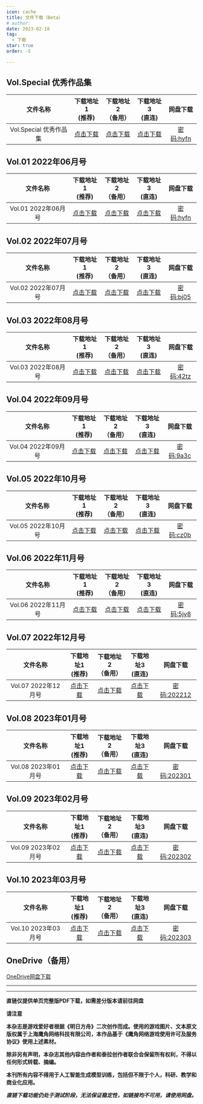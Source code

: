 ```yaml
---
icon: cache
title: 文件下载（Beta）
# author: 
date: 2023-02-18
tag:
  - 下载
star: true
order: -5

---
```

<!-- more -->

## Vol.Special 优秀作品集

| 文件名称 | 下载地址1<br>(推荐) | 下载地址2<br>（备用） | 下载地址3<br>(直连) | 网盘下载 |
|:-:|:-:|:-:|:-:|:-:|
| Vol.Special 优秀作品集 | [点击下载](https://raw.fastgit.org/dscmarkw/aneot-pdf/main/回归线Vol.Special_22-05.pdf) | [点击下载](https://github.nite07.com/dscmarkw/aneot-pdf/raw/main/回归线Vol.Special_22-05.pdf) | [点击下载](https://raw.githubusercontent.com/dscmarkw/aneot-pdf/main/回归线Vol.Special_22-05.pdf) | [密码:hyfn](https://wwb.lanzouf.com/b011miqxc) |

## Vol.01 2022年06月号

| 文件名称 | 下载地址1<br>(推荐) | 下载地址2<br>（备用） | 下载地址3<br>(直连) | 网盘下载 |
|:-:|:-:|:-:|:-:|:-:|
| Vol.01 2022年06月号 | [点击下载](https://raw.fastgit.org/dscmarkw/aneot-pdf/main/回归线Vol.01_22-06.pdf) | [点击下载](https://github.nite07.com/dscmarkw/aneot-pdf/raw/main/回归线Vol.01_22-06.pdf) | [点击下载](https://raw.githubusercontent.com/dscmarkw/aneot-pdf/main/回归线Vol.01_22-06.pdf) | [密码:hyfn](https://wwb.lanzouf.com/b011miqxc) |

## Vol.02 2022年07月号

| 文件名称 | 下载地址1<br>(推荐) | 下载地址2<br>（备用） | 下载地址3<br>(直连) | 网盘下载 |
|:-:|:-:|:-:|:-:|:-:|
| Vol.02 2022年07月号 | [点击下载](https://raw.fastgit.org/dscmarkw/aneot-pdf/main/回归线Vol.02_22-07.pdf) | [点击下载](https://github.nite07.com/dscmarkw/aneot-pdf/raw/main/回归线Vol.02_22-07.pdf) | [点击下载](https://raw.githubusercontent.com/dscmarkw/aneot-pdf/main/回归线Vol.02_22-07.pdf) | [密码:bj05](https://wwb.lanzouf.com/b011u6cne) |

## Vol.03 2022年08月号

| 文件名称 | 下载地址1<br>(推荐) | 下载地址2<br>（备用） | 下载地址3<br>(直连) | 网盘下载 |
|:-:|:-:|:-:|:-:|:-:|
| Vol.03 2022年08月号 | [点击下载](https://raw.fastgit.org/dscmarkw/aneot-pdf/main/回归线Vol.03_22-08.pdf) | [点击下载](https://github.nite07.com/dscmarkw/aneot-pdf/raw/main/回归线Vol.03_22-08.pdf) | [点击下载](https://raw.githubusercontent.com/dscmarkw/aneot-pdf/main/回归线Vol.03_22-08.pdf) | [密码:42tz](https://wwb.lanzouy.com/b011ya7gf) |

## Vol.04 2022年09月号

| 文件名称 | 下载地址1<br>(推荐) | 下载地址2<br>（备用） | 下载地址3<br>(直连) | 网盘下载 |
|:-:|:-:|:-:|:-:|:-:|
| Vol.04 2022年09月号 | [点击下载](https://raw.fastgit.org/dscmarkw/aneot-pdf/main/回归线Vol.04_22-09.pdf) | [点击下载](https://github.nite07.com/dscmarkw/aneot-pdf/raw/main/回归线Vol.04_22-09.pdf) | [点击下载](https://raw.githubusercontent.com/dscmarkw/aneot-pdf/main/回归线Vol.04_22-09.pdf) | [密码:9a3c](https://wwb.lanzoue.com/b0121q8la) |

## Vol.05 2022年10月号

| 文件名称 | 下载地址1<br>(推荐) | 下载地址2<br>（备用） | 下载地址3<br>(直连) | 网盘下载 |
|:-:|:-:|:-:|:-:|:-:|
| Vol.05 2022年10月号 | [点击下载](https://raw.fastgit.org/dscmarkw/aneot-pdf/main/回归线Vol.05_22-10.pdf) | [点击下载](https://github.nite07.com/dscmarkw/aneot-pdf/raw/main/回归线Vol.05_22-10.pdf) | [点击下载](https://raw.githubusercontent.com/dscmarkw/aneot-pdf/main/回归线Vol.05_22-10.pdf) | [密码:cz0b](https://aneot.lanzoum.com/b01267mji) |

## Vol.06 2022年11月号

| 文件名称 | 下载地址1<br>(推荐) | 下载地址2<br>（备用） | 下载地址3<br>(直连) | 网盘下载 |
|:-:|:-:|:-:|:-:|:-:|
| Vol.06 2022年11月号 | [点击下载](https://raw.fastgit.org/dscmarkw/aneot-pdf/main/回归线Vol.06_22-11.pdf) | [点击下载](https://github.nite07.com/dscmarkw/aneot-pdf/raw/main/回归线Vol.06_22-11.pdf) | [点击下载](https://raw.githubusercontent.com/dscmarkw/aneot-pdf/main/回归线Vol.06_22-11.pdf) | [密码:5jy8](https://aneot.lanzoue.com/b012bjyib) |

## Vol.07 2022年12月号

| 文件名称 | 下载地址1<br>(推荐) | 下载地址2<br>（备用） | 下载地址3<br>(直连) | 网盘下载 |
|:-:|:-:|:-:|:-:|:-:|
| Vol.07 2022年12月号 | [点击下载](https://raw.fastgit.org/dscmarkw/aneot-pdf/main/回归线Vol.07_22-12.pdf) | [点击下载](https://github.nite07.com/dscmarkw/aneot-pdf/raw/main/回归线Vol.07_22-12.pdf) | [点击下载](https://raw.githubusercontent.com/dscmarkw/aneot-pdf/main/回归线Vol.07_22-12.pdf) | [密码:202212](https://wwwe.lanzoue.com/b041kqqmf) |

## Vol.08 2023年01月号

| 文件名称 | 下载地址1<br>(推荐) | 下载地址2<br>（备用） | 下载地址3<br>(直连) | 网盘下载 |
|:-:|:-:|:-:|:-:|:-:|
| Vol.08 2023年01月号 | [点击下载](https://raw.fastgit.org/dscmarkw/aneot-pdf/main/回归线Vol.08_23-01.pdf) | [点击下载](https://github.nite07.com/dscmarkw/aneot-pdf/raw/main/回归线Vol.08_23-01.pdf) | [点击下载](https://raw.githubusercontent.com/dscmarkw/aneot-pdf/main/回归线Vol.08_23-01.pdf) | [密码:202301](https://wwwe.lanzoum.com/b041o7uuh) |

## Vol.09 2023年02月号

| 文件名称 | 下载地址1<br>(推荐) | 下载地址2<br>（备用） | 下载地址3<br>(直连) | 网盘下载 |
|:-:|:-:|:-:|:-:|:-:|
| Vol.09 2023年02月号 | [点击下载](https://raw.fastgit.org/dscmarkw/aneot-pdf/main/回归线Vol.09_23-02.pdf) | [点击下载](https://github.nite07.com/dscmarkw/aneot-pdf/raw/main/回归线Vol.09_23-02.pdf) | [点击下载](https://raw.githubusercontent.com/dscmarkw/aneot-pdf/main/回归线Vol.09_23-02.pdf) | [密码:202302](https://wwwe.lanzoum.com/b041ss1tc) |

## Vol.10 2023年03月号

| 文件名称 | 下载地址1<br>(推荐) | 下载地址2<br>（备用） | 下载地址3<br>(直连) | 网盘下载 |
|:-:|:-:|:-:|:-:|:-:|
| Vol.10 2023年03月号 | [点击下载](https://raw.fastgit.org/dscmarkw/aneot-pdf/main/回归线Vol.10_23-03.pdf) | [点击下载](https://github.nite07.com/dscmarkw/aneot-pdf/raw/main/回归线Vol.10_23-03.pdf) | [点击下载](https://raw.githubusercontent.com/dscmarkw/aneot-pdf/main/回归线Vol.10_23-03.pdf) | [密码:202303](https://wwwe.lanzoum.com/b041wtjri) |

## OneDrive（备用）

[OneDrive网盘下载](https://yigeyigeren-my.sharepoint.com/:f:/g/personal/repository_yigeyigeren_onmicrosoft_com/EpMepFtuY5ZJoIW3GPsL9ysBDhEjf9cze3R2tiXWgK4Ejg?e=gsJYPz)

---

---

**直链仅提供单页完整版PDF下载，如需差分版本请前往网盘**

**请注意**

**本杂志是游戏爱好者根据《明日方舟》二次创作而成。使用的游戏图片、文本原文版权属于上海鹰角网络科技有限公司，本作品基于《鹰角网络游戏使用许可及服务协议》使用上述素材。**

**除非另有声明，本杂志其他内容由作者和泰拉创作者联合会保留所有权利，不得以任何形式转载、摘编。**

**本刊所有内容不得用于人工智能生成模型训练，包括但不限于个人，科研、教学和商业化应用。**

***直链下载功能仍处于测试阶段，无法保证稳定性，如链接均不可用，请使用网盘。***

<ArticleAd />